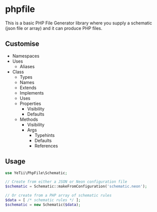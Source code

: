 # phpfile

This is a basic PHP File Generator library where you supply a schematic (json file or array) and it can produce PHP files.

## Customise

 * Namespaces
 * Uses
   * Aliases
 * Class
   * Types
   * Names
   * Extends
   * Implements
   * Uses
   * Properties
     * Visibility
     * Defaults
   * Methods
     * Visibility
     * Args
       * Typehints
       * Defaults
       * References

## Usage

```php
use YeTii\PhpFile\Schematic;

// Create from either a JSON or Neon configuration file
$schematic = Schematic::makeFromConfiguration('schematic.neon');

// Or create from a PHP array of schematic rules
$data = [ /* schematic rules */ ];
$schematic = new Schematic($data);
```
